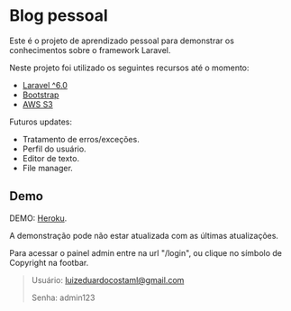 # Blog pessoal

Este é o projeto de aprendizado pessoal para demonstrar os conhecimentos sobre o
framework Laravel.

Neste projeto foi utilizado os seguintes recursos até o momento:
* [Laravel ^6.0](https://laravel.com/)
* [Bootstrap](https://getbootstrap.com/)
* [AWS S3](https://aws.amazon.com/pt/s3/)

Futuros updates:
 * Tratamento de erros/exceções.
 * Perfil do usuário.
 * Editor de texto.
 * File manager.

## Demo
DEMO: [Heroku](https://personalbloglaravel.herokuapp.com).

A demonstração pode não estar atualizada com as últimas atualizações.

Para acessar o painel admin entre na url "/login", ou clique no símbolo de Copyright na footbar.

> Usuário: luizeduardocostaml@gmail.com
>
> Senha: admin123
